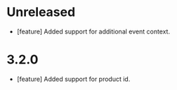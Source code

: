 # Unreleased
* [feature] Added support for additional event context.

# 3.2.0
* [feature] Added support for product id.

